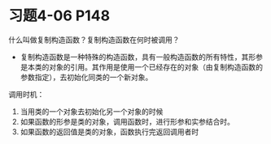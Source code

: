 # 习题4-06 P148
什么叫做复制构造函数？复制构造函数在何时被调用？

- 复制构造函数是一种特殊的构造函数，具有一般构造函数的所有特性，其形参是本类的对象的引用。其作用是使用一个已经存在的对象（由复制构造函数的参数指定），去初始化同类的一个新对象。

调用时机：

1. 当用类的一个对象去初始化另一个对象的时候
2. 如果函数的形参是类的对象，调用函数时，进行形参和实参结合时。
3. 如果函数的返回值是类的对象，函数执行完返回调用者时